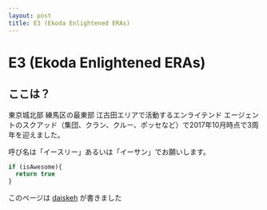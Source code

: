 ```yaml
---
layout: post
title: E3 (Ekoda Enlightened ERAs)
---
```


# E3 (Ekoda Enlightened ERAs)

## ここは？

東京城北部 練馬区の最東部 江古田エリアで活動するエンライテンド エージェントのスクアッド（集団、クラン、クルー、ポッセなど）で2017年10月時点で3周年を迎えました。

呼び名は「イースリー」あるいは「イーサン」でお願いします。

```javascript
if (isAwesome){
  return true
}
```

このページは [daiskeh](https://google.com/+daisukeosada) が書きました


